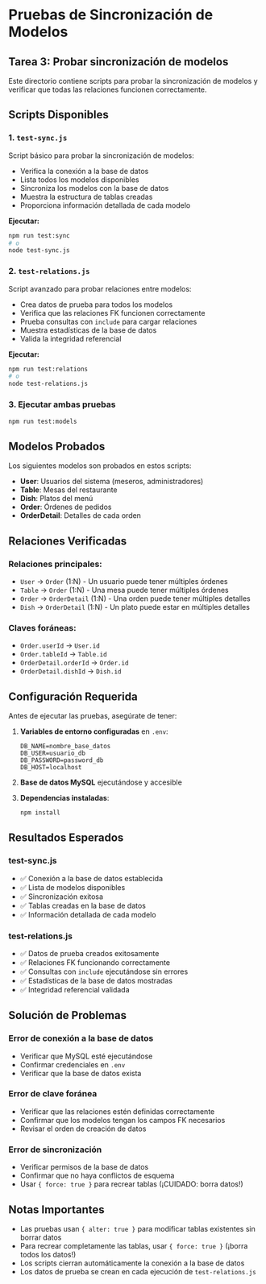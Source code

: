 # Pruebas de Sincronización de Modelos

## Tarea 3: Probar sincronización de modelos

Este directorio contiene scripts para probar la sincronización de modelos y verificar que todas las relaciones funcionen correctamente.

## Scripts Disponibles

### 1. `test-sync.js`
Script básico para probar la sincronización de modelos:
- Verifica la conexión a la base de datos
- Lista todos los modelos disponibles
- Sincroniza los modelos con la base de datos
- Muestra la estructura de tablas creadas
- Proporciona información detallada de cada modelo

**Ejecutar:**
```bash
npm run test:sync
# o
node test-sync.js
```

### 2. `test-relations.js`
Script avanzado para probar relaciones entre modelos:
- Crea datos de prueba para todos los modelos
- Verifica que las relaciones FK funcionen correctamente
- Prueba consultas con `include` para cargar relaciones
- Muestra estadísticas de la base de datos
- Valida la integridad referencial

**Ejecutar:**
```bash
npm run test:relations
# o
node test-relations.js
```

### 3. Ejecutar ambas pruebas
```bash
npm run test:models
```

## Modelos Probados

Los siguientes modelos son probados en estos scripts:

- **User**: Usuarios del sistema (meseros, administradores)
- **Table**: Mesas del restaurante
- **Dish**: Platos del menú
- **Order**: Órdenes de pedidos
- **OrderDetail**: Detalles de cada orden

## Relaciones Verificadas

### Relaciones principales:
- `User` → `Order` (1:N) - Un usuario puede tener múltiples órdenes
- `Table` → `Order` (1:N) - Una mesa puede tener múltiples órdenes
- `Order` → `OrderDetail` (1:N) - Una orden puede tener múltiples detalles
- `Dish` → `OrderDetail` (1:N) - Un plato puede estar en múltiples detalles

### Claves foráneas:
- `Order.userId` → `User.id`
- `Order.tableId` → `Table.id`
- `OrderDetail.orderId` → `Order.id`
- `OrderDetail.dishId` → `Dish.id`

## Configuración Requerida

Antes de ejecutar las pruebas, asegúrate de tener:

1. **Variables de entorno configuradas** en `.env`:
   ```
   DB_NAME=nombre_base_datos
   DB_USER=usuario_db
   DB_PASSWORD=password_db
   DB_HOST=localhost
   ```

2. **Base de datos MySQL** ejecutándose y accesible

3. **Dependencias instaladas**:
   ```bash
   npm install
   ```

## Resultados Esperados

### test-sync.js
- ✅ Conexión a la base de datos establecida
- ✅ Lista de modelos disponibles
- ✅ Sincronización exitosa
- ✅ Tablas creadas en la base de datos
- ✅ Información detallada de cada modelo

### test-relations.js
- ✅ Datos de prueba creados exitosamente
- ✅ Relaciones FK funcionando correctamente
- ✅ Consultas con `include` ejecutándose sin errores
- ✅ Estadísticas de la base de datos mostradas
- ✅ Integridad referencial validada

## Solución de Problemas

### Error de conexión a la base de datos
- Verificar que MySQL esté ejecutándose
- Confirmar credenciales en `.env`
- Verificar que la base de datos exista

### Error de clave foránea
- Verificar que las relaciones estén definidas correctamente
- Confirmar que los modelos tengan los campos FK necesarios
- Revisar el orden de creación de datos

### Error de sincronización
- Verificar permisos de la base de datos
- Confirmar que no haya conflictos de esquema
- Usar `{ force: true }` para recrear tablas (¡CUIDADO: borra datos!)

## Notas Importantes

- Las pruebas usan `{ alter: true }` para modificar tablas existentes sin borrar datos
- Para recrear completamente las tablas, usar `{ force: true }` (¡borra todos los datos!)
- Los scripts cierran automáticamente la conexión a la base de datos
- Los datos de prueba se crean en cada ejecución de `test-relations.js`
